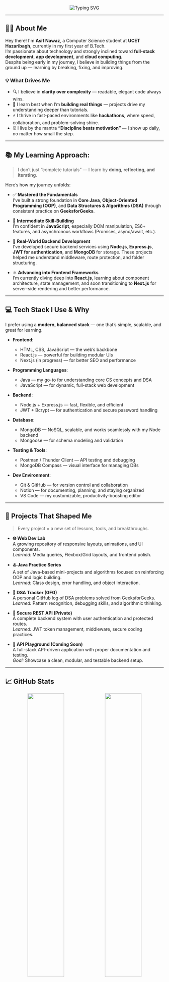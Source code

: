 <!-- 🚀 Animated Intro Banner -->
<p align="center">
  <img
    src="https://readme-typing-svg.herokuapp.com?font=JetBrains+Mono&weight=700&size=30&pause=1000&color=FF4C4C&center=true&vCenter=true&width=700&lines=Hi,+I’m+Asif+Nawaz+👋;CSE+Student+@+UCET+Hazaribagh;B.Tech+in+CSE,+1st+Year;Java+%26+DSA+Enthusiast+💻;Full-Stack+%26+App+Dev+Learner+🌐;Cloud+Computing+Explorer+☁️"
    alt="Typing SVG"
  />
</p>

---

## 👨‍💻 About Me

Hey there! I'm **Asif Nawaz**, a Computer Science student at **UCET Hazaribagh**, currently in my first year of B.Tech.  
I’m passionate about technology and strongly inclined toward **full-stack development**, **app development**, and **cloud computing**.  
Despite being early in my journey, I believe in building things from the ground up — learning by breaking, fixing, and improving.

### 💡 What Drives Me

- 🔍 I believe in **clarity over complexity** — readable, elegant code always wins.
- 🚀 I learn best when I’m **building real things** — projects drive my understanding deeper than tutorials.
- ⚡ I thrive in fast-paced environments like **hackathons**, where speed, collaboration, and problem-solving shine.
- ⏰ I live by the mantra **“Discipline beats motivation”** — I show up daily, no matter how small the step.

---

## 📚 My Learning Approach:

> I don’t just “complete tutorials” — I learn by **doing, reflecting, and iterating**.

Here’s how my journey unfolds:

- ✅ **Mastered the Fundamentals**  
  I've built a strong foundation in **Core Java**, **Object-Oriented Programming (OOP)**, and **Data Structures & Algorithms (DSA)** through consistent practice on **GeeksforGeeks**.

- 📘 **Intermediate Skill-Building**  
  I’m confident in **JavaScript**, especially DOM manipulation, ES6+ features, and asynchronous workflows (Promises, async/await, etc.).

- 🔧 **Real-World Backend Development**  
  I’ve developed secure backend services using **Node.js**, **Express.js**, **JWT for authentication**, and **MongoDB** for storage. These projects helped me understand middleware, route protection, and folder structuring.

- ⚛️ **Advancing into Frontend Frameworks**  
  I’m currently diving deep into **React.js**, learning about component architecture, state management, and soon transitioning to **Next.js** for server-side rendering and better performance.

---

## 💻 Tech Stack I Use & Why

I prefer using a **modern, balanced stack** — one that’s simple, scalable, and great for learning.

- **Frontend**:  
  - HTML, CSS, JavaScript — the web’s backbone  
  - React.js — powerful for building modular UIs  
  - Next.js (in progress) — for better SEO and performance

- **Programming Languages**:  
  - Java — my go-to for understanding core CS concepts and DSA  
  - JavaScript — for dynamic, full-stack web development

- **Backend**:  
  - Node.js + Express.js — fast, flexible, and efficient  
  - JWT + Bcrypt — for authentication and secure password handling

- **Database**:  
  - MongoDB — NoSQL, scalable, and works seamlessly with my Node backend  
  - Mongoose — for schema modeling and validation

- **Testing & Tools**:  
  - Postman / Thunder Client — API testing and debugging  
  - MongoDB Compass — visual interface for managing DBs

- **Dev Environment**:  
  - Git & GitHub — for version control and collaboration  
  - Notion — for documenting, planning, and staying organized  
  - VS Code — my customizable, productivity-boosting editor

---

## 🧩 Projects That Shaped Me

> Every project = a new set of lessons, tools, and breakthroughs.

- **🌐 Web Dev Lab**  
  A growing repository of responsive layouts, animations, and UI components.  
  *Learned:* Media queries, Flexbox/Grid layouts, and frontend polish.

- **♨️ Java Practice Series**  
  A set of Java-based mini-projects and algorithms focused on reinforcing OOP and logic building.  
  *Learned:* Class design, error handling, and object interaction.

- **🧠 DSA Tracker (GFG)**  
  A personal GitHub log of DSA problems solved from GeeksforGeeks.  
  *Learned:* Pattern recognition, debugging skills, and algorithmic thinking.

- **🔐 Secure REST API (Private)**  
  A complete backend system with user authentication and protected routes.  
  *Learned:* JWT token management, middleware, secure coding practices.

- **🧪 API Playground (Coming Soon)**  
  A full-stack API-driven application with proper documentation and testing.  
  *Goal:* Showcase a clean, modular, and testable backend setup.

---

## 📈 GitHub Stats

<p align="center">
  <img src="https://github-readme-stats.vercel.app/api?username=asif-nawaz01&show_icons=true&theme=radical&hide_border=true" width="48%" />
  <img src="https://github-readme-streak-stats.herokuapp.com?user=asif-nawaz01&theme=radical&hide_border=true" width="48%" />
</p>
<p align="center">
  <img src="https://github-readme-stats.vercel.app/api/top-langs/?username=asif-nawaz01&layout=compact&theme=radical&hide_border=true" width="48%" />
</p>


---

## 🧭 My 2025–2026 Roadmap🚦

Here’s what I’m focused on achieving this year and next:

- ✔️ Strengthen my core in Java, DSA, and Object-Oriented Programming  
- 🔐 Build and deploy secure backend APIs with authentication  
- ⚛️ Build and ship frontend apps using React and transition into Next.js  
- 🚀 Work on real-world full-stack projects and deploy them  
- 🏁 Participate in hackathons to solve practical problems  
- 💼 Land a remote internship and gain real-world experience  
- 🌍 Contribute to open-source repositories  
- 🧑‍💻 Continue to grow my personal brand and portfolio  

---

## 🤝 Connect with Me

<p align="center">
  <a href="https://github.com/asif-nawaz01"><img src="https://img.shields.io/badge/GitHub-181717?style=for-the-badge&logo=github&logoColor=white" /></a>
  <a href="https://linkedin.com/in/asif-nawaz-4741b6329"><img src="https://img.shields.io/badge/LinkedIn-0A66C2?style=for-the-badge&logo=linkedin&logoColor=white" /></a>
</p>

---

## 💬 Final Thoughts

Thanks a lot for visiting my profile!  
I’m someone who’s deeply passionate about **tech that solves real problems**, and I’m just getting started.

If you’re someone who loves **building cool things**, sharing knowledge, or collaborating on exciting projects — **let’s connect**. 🚀
